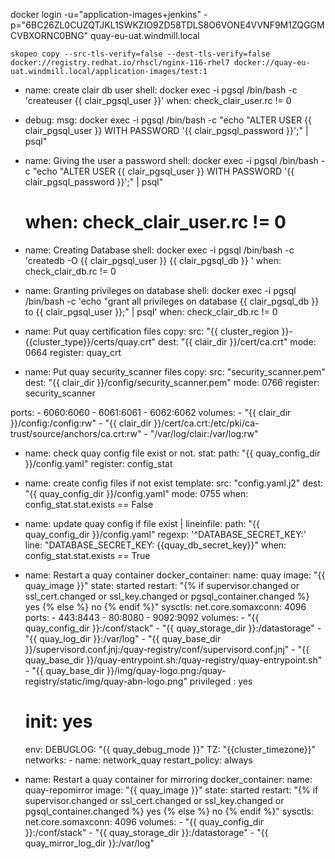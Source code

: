 
docker login -u="application-images+jenkins" -p="6BC26ZL0CUZQTJKL1SWKZIO9ZD58TDLS8O6VONE4VVNF9M1ZQGGMCVBXORNC0BNG" quay-eu-uat.windmill.local

```
skopeo copy --src-tls-verify=false --dest-tls-verify=false docker://registry.redhat.io/rhscl/nginx-116-rhel7 docker://quay-eu-uat.windmill.local/application-images/test:1
```


- name: create clair db user
  shell: docker exec -i pgsql /bin/bash -c 'createuser  {{ clair_pgsql_user }}'
  when: check_clair_user.rc != 0

- debug:
    msg: docker exec -i pgsql /bin/bash -c "echo \"ALTER USER {{ clair_pgsql_user }} WITH PASSWORD '{{ clair_pgsql_password }}';\" | psql"

- name: Giving the user a password
  shell: docker exec -i pgsql /bin/bash -c "echo \"ALTER USER {{ clair_pgsql_user }} WITH PASSWORD '{{ clair_pgsql_password }}';\" | psql"
  # when: check_clair_user.rc != 0

- name: Creating Database
  shell: docker exec -i pgsql /bin/bash -c 'createdb -O {{ clair_pgsql_user }} {{ clair_pgsql_db }} '
  when: check_clair_db.rc != 0

- name: Granting privileges on database
  shell: docker exec -i pgsql /bin/bash -c 'echo "grant all privileges on database {{ clair_pgsql_db }} to {{ clair_pgsql_user }};" | psql'
  when: check_clair_db.rc != 0



- name: Put quay certification files
  copy:
    src: "{{ cluster_region }}-{{cluster_type}}/certs/quay.crt"
    dest: "{{ clair_dir }}/cert/ca.crt"
    mode: 0664
  register: quay_crt

- name: Put quay security_scanner files
  copy:
    src: "security_scanner.pem"
    dest: "{{ clair_dir }}/config/security_scanner.pem"
    mode: 0766
  register: security_scanner

ports:
      - 6060:6060
      - 6061:6061
      - 6062:6062
    volumes:
      - "{{ clair_dir }}/config:/config:rw"
      - "{{ clair_dir }}/cert/ca.crt:/etc/pki/ca-trust/source/anchors/ca.crt:rw"
      - "/var/log/clair:/var/log:rw"
      
      


- name: check quay config file exist or not.
  stat:
    path: "{{ quay_config_dir }}/config.yaml"
  register: config_stat

- name: create config files if not exist
  template:
    src: "config.yaml.j2"
    dest: "{{ quay_config_dir }}/config.yaml"
    mode: 0755
  when: config_stat.stat.exists == False

- name: update quay config if file exist |
  lineinfile:
    path: "{{ quay_config_dir }}/config.yaml"
    regexp: '^DATABASE_SECRET_KEY:'
    line: "DATABASE_SECRET_KEY: {{quay_db_secret_key}}"
  when: config_stat.stat.exists == True

- name: Restart a quay container
  docker_container:
    name: quay
    image: "{{ quay_image }}"
    state: started
    restart: "{% if supervisor.changed or ssl_cert.changed or ssl_key.changed or pgsql_container.changed %} yes {% else %} no {% endif %}"
    sysctls:
      net.core.somaxconn: 4096
    ports:
      - 443:8443
      - 80:8080
      - 9092:9092
    volumes:
      - "{{ quay_config_dir }}:/conf/stack"
      - "{{ quay_storage_dir }}:/datastorage"
      - "{{ quay_log_dir }}:/var/log"
      - "{{ quay_base_dir }}/supervisord.conf.jnj:/quay-registry/conf/supervisord.conf.jnj"
      - "{{ quay_base_dir }}/quay-entrypoint.sh:/quay-registry/quay-entrypoint.sh"
      - "{{ quay_base_dir }}/img/quay-logo.png:/quay-registry/static/img/quay-abn-logo.png"
    privileged : yes
    # init: yes
    env:
      DEBUGLOG: "{{ quay_debug_mode }}"
      TZ: "{{cluster_timezone}}"
    networks:
      - name: network_quay
    restart_policy: always
  
- name: Restart a quay container for mirroring
  docker_container:
    name: quay-repomirror
    image: "{{ quay_image }}"
    state: started
    restart: "{% if supervisor.changed or ssl_cert.changed or ssl_key.changed or pgsql_container.changed %} yes {% else %} no {% endif %}"
    sysctls:
      net.core.somaxconn: 4096
    volumes:
      - "{{ quay_config_dir }}:/conf/stack"
      - "{{ quay_storage_dir }}:/datastorage"
      - "{{ quay_mirror_log_dir }}:/var/log"
